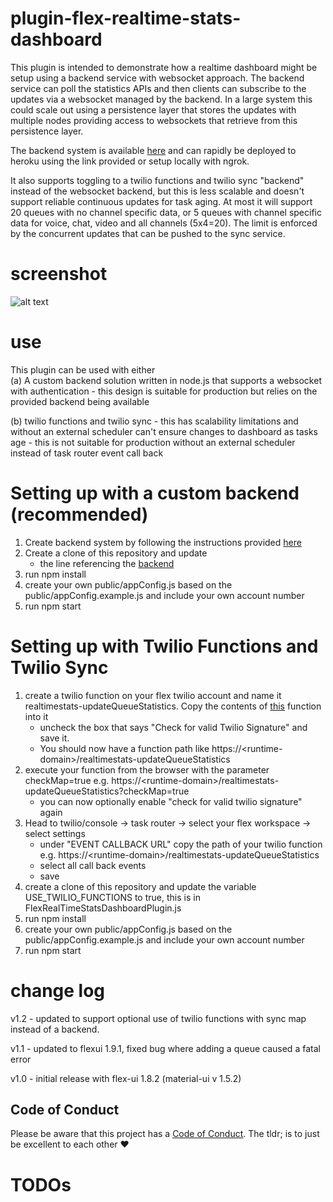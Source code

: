 # plugin-flex-realtime-stats-dashboard

This plugin is intended to demonstrate how a realtime dashboard might be setup using a backend service with websocket approach. The backend service can poll the statistics APIs and then clients can subscribe to the updates via a websocket managed by the backend. In a large system this could scale out using a persistence layer that stores the updates with multiple nodes providing access to websockets that retrieve from this persistence layer.

The backend system is available [here](https://github.com/twilio-labs/twilio-flex-sample-backend) and can rapidly be deployed to heroku using the link provided or setup locally with ngrok.

It also supports toggling to a twilio functions and twilio sync "backend" instead of the websocket backend, but this is less scalable and doesn't support reliable continuous updates for task aging. At most it will support 20 queues with no channel specific data, or 5 queues with channel specific data for voice, chat, video and all channels (5x4=20). The limit is enforced by the concurrent updates that can be pushed to the sync service.

# screenshot

![alt text](https://github.com/twilio-labs/plugin-flex-realtime-stats-dashboard/blob/master/screenshots/stats-view.gif)

# use

This plugin can be used with either   
(a) A custom backend solution written in node.js that supports a websocket with authentication - this design is suitable for production but relies on the provided backend being available  
  
(b) twilio functions and twilio sync - this has scalability limitations and without an external scheduler can't ensure changes to dashboard as tasks age - this is not suitable for production without an external scheduler instead of task router event call back

# Setting up with a custom backend (recommended)

1. Create backend system by following the instructions provided [here](https://github.com/twilio-labs/twilio-flex-sample-backend/blob/master/README.md)
2. Create a clone of this repository and update
   - the line referencing the [backend](https://github.com/twilio-labs/plugin-flex-realtime-stats-dashboard/blob/eea37c0a838c5e0f60a20098cc67002b3b8444af/src/FlexRealtimeStatsDashboardPlugin.js#L13)
3. run npm install
4. create your own public/appConfig.js based on the public/appConfig.example.js and include your own account number
5. run npm start

# Setting up with Twilio Functions and Twilio Sync

1. create a twilio function on your flex twilio account and name it realtimestats-updateQueueStatistics. Copy the contents of [this](https://github.com/twilio-labs/plugin-flex-realtime-stats-dashboard/blob/master/functions/realtimestats-updateQueueStatistics.js) function into it
   - uncheck the box that says "Check for valid Twilio Signature" and save it.
   - You should now have a function path like https://\<runtime-domain\>/realtimestats-updateQueueStatistics
2. execute your function from the browser with the parameter checkMap=true
   e.g. https://\<runtime-domain\>/realtimestats-updateQueueStatistics?checkMap=true
   - you can now optionally enable "check for valid twilio signature" again
3. Head to twilio/console -> task router -> select your flex workspace -> select settings
   - under "EVENT CALLBACK URL" copy the path of your twilio function e.g.
     https://\<runtime-domain\>/realtimestats-updateQueueStatistics
   - select all call back events
   - save
4. create a clone of this repository and update the variable USE_TWILIO_FUNCTIONS to true, this is in FlexRealTimeStatsDashboardPlugin.js
5. run npm install
6. create your own public/appConfig.js based on the public/appConfig.example.js and include your own account number
7. run npm start

# change log

v1.2 - updated to support optional use of twilio functions with sync map instead of a backend.

v1.1 - updated to flexui 1.9.1, fixed bug where adding a queue caused a fatal error

v1.0 - initial release with flex-ui 1.8.2 (material-ui v 1.5.2)

## Code of Conduct

Please be aware that this project has a [Code of Conduct](https://github.com/twilio-labs/.github/blob/master/CODE_OF_CONDUCT.md). The tldr; is to just be excellent to each other ❤️

# TODOs
